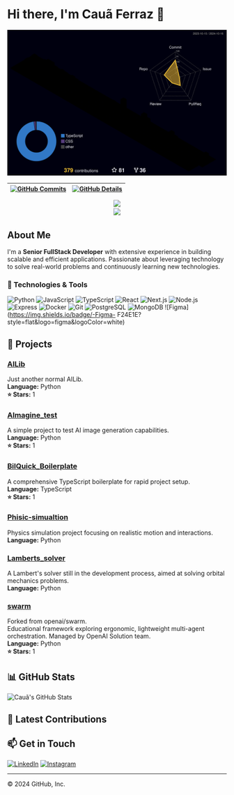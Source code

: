 # Hi there, I'm Cauã Ferraz 👋

![Status](./profile-3d-contrib/profile-night-rainbow.svg)

| [![GitHub Commits](http://github-profile-summary-cards.vercel.app/api/cards/productive-time?username=Caua-ferraz&theme=dracula&utcOffset=-3)](https://github.com/vn7n24fzkq/github-profile-summary-cards) | [![GitHub Details](http://github-profile-summary-cards.vercel.app/api/cards/profile-details?username=Caua-ferraz&theme=dracula)](https://github.com/vn7n24fzkq/github-profile-summary-cards) |  
| ----------- | ----------- |

<div align="center">
  <a href="https://skillicons.dev">
    <img src="https://skillicons.dev/icons?i=git,vscode,javascript,typescript,css,html,react,next,tailwind,sass,nodejs,express,nest,vue,docker,figma,github,jest,materialui,linux,postman,styledcomponents,vercel,vite,bootstrap,mongodb,postgres,discord,linkedin,instagram" />
  </a>
  <br />
</div>

<div align="center">
  <img src="https://github-profile-trophy.vercel.app/?username=Caua-ferraz&row=1&column=6&theme=dracula&margin-w=15&margin-h=15"/>
</div>

## About Me

I'm a **Senior FullStack Developer** with extensive experience in building scalable and efficient applications. Passionate about leveraging technology to solve real-world problems and continuously learning new technologies.

### 🔧 Technologies & Tools

![Python](https://img.shields.io/badge/-Python-FFD43B?style=flat&logo=python&logoColor=3776AB)
![JavaScript](https://img.shields.io/badge/-JavaScript-F7DF1E?style=flat&logo=javascript&logoColor=323330)
![TypeScript](https://img.shields.io/badge/-TypeScript-3178C6?style=flat&logo=typescript&logoColor=white)
![React](https://img.shields.io/badge/-React-61DAFB?style=flat&logo=react&logoColor=black)
![Next.js](https://img.shields.io/badge/-Next.js-000000?style=flat&logo=next.js&logoColor=white)
![Node.js](https://img.shields.io/badge/-Node.js-339933?style=flat&logo=node.js&logoColor=white)
![Express](https://img.shields.io/badge/-Express-000000?style=flat&logo=express&logoColor=white)
![Docker](https://img.shields.io/badge/-Docker-2496ED?style=flat&logo=docker&logoColor=white)
![Git](https://img.shields.io/badge/-Git-F05032?style=flat&logo=git&logoColor=white)
![PostgreSQL](https://img.shields.io/badge/-PostgreSQL-336791?style=flat&logo=postgresql&logoColor=white)
![MongoDB](https://img.shields.io/badge/-MongoDB-47A248?style=flat&logo=mongodb&logoColor=white)
![Figma](https://img.shields.io/badge/-Figma- F24E1E?style=flat&logo=figma&logoColor=white)

## 🚀 Projects

### [AILib](https://github.com/Caua-ferraz/AILib)

Just another normal AILib.  
**Language:** Python  
**⭐ Stars:** 1

### [AImagine_test](https://github.com/Caua-ferraz/AImagine_test)

A simple project to test AI image generation capabilities.  
**Language:** Python  
**⭐ Stars:** 1

### [BilQuick_Boilerplate](https://github.com/Caua-ferraz/BilQuick_Boilerplate)

A comprehensive TypeScript boilerplate for rapid project setup.  
**Language:** TypeScript  
**⭐ Stars:** 1

### [Phisic-simualtion](https://github.com/Caua-ferraz/Phisic-simualtion)

Physics simulation project focusing on realistic motion and interactions.  
**Language:** Python

### [Lamberts_solver](https://github.com/Caua-ferraz/Lamberts_solver)

A Lambert's solver still in the development process, aimed at solving orbital mechanics problems.  
**Language:** Python

### [swarm](https://github.com/Caua-ferraz/swarm)

Forked from openai/swarm.  
Educational framework exploring ergonomic, lightweight multi-agent orchestration. Managed by OpenAI Solution team.  
**Language:** Python  
**⭐ Stars:** 1

## 📊 GitHub Stats

![Cauã's GitHub Stats](http://github-profile-summary-cards.vercel.app/api/cards/profile-details?username=Caua-ferraz&theme=dracula)

## 📝 Latest Contributions

<!-- Add your latest contributions here -->

## 📫 Get in Touch

[![LinkedIn](https://img.shields.io/badge/LinkedIn-Connect-blue)](https://www.linkedin.com/in/caua-ferraz/)
[![Instagram](https://img.shields.io/badge/Instagram-Follow-purple)](https://www.instagram.com/Caua-ferraz)

---

© 2024 GitHub, Inc.
